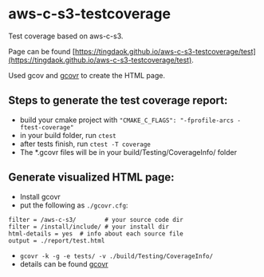 # aws-c-s3-testcoverage

Test coverage based on aws-c-s3.

Page can be found [https://tingdaok.github.io/aws-c-s3-testcoverage/test](https://tingdaok.github.io/aws-c-s3-testcoverage/test).

Used gcov and [gcovr](https://gcovr.com/en/stable/) to create the HTML page.

## Steps to generate the test coverage report:

- build your cmake project with `"CMAKE_C_FLAGS": "-fprofile-arcs -ftest-coverage"`
- in your build folder, run `ctest`
- after tests finish, run `ctest -T coverage`
- The *.gcovr files will be in your build/Testing/CoverageInfo/ folder

## Generate visualized HTML page:

- Install gcovr
- put the following as `./gcovr.cfg`:

```
filter = /aws-c-s3/        # your source code dir
filter = /install/include/ # your install dir
html-details = yes  # info about each source file
output = ./report/test.html
```

- `gcovr -k -g -e tests/ -v ./build/Testing/CoverageInfo/`
- details can be found [gcovr](https://gcovr.com/en/stable/)
